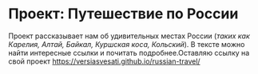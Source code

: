 # Проект: Путешествие по России
Проект рассказывает нам об удивительных местах России (*таких как Карелия, Алтай, Байкал, Куршская коса, Кольский*). В тексте можно найти интересные ссылки и почитать подробнее.Оставляю ссылку на свой проект https://versiasvesati.github.io/russian-travel/
